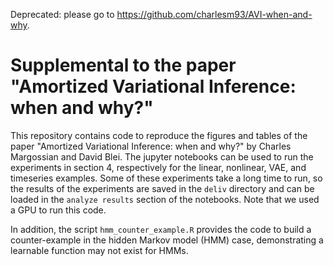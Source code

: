 Deprecated: please go to https://github.com/charlesm93/AVI-when-and-why.

# Supplemental to the paper "Amortized Variational Inference: when and why?"

This repository contains code to reproduce the figures and tables of the paper "Amortized Variational Inference: when and why?" by Charles Margossian and David Blei. The jupyter notebooks can be used to run the experiments in section 4, respectively for the linear, nonlinear, VAE, and timeseries examples. Some of these experiments take a long time to run, so the results of the experiments are saved in the `deliv` directory and can be loaded in the `analyze results` section of the notebooks. Note that we used a GPU to run this code.

In addition, the script `hmm_counter_example.R` provides the code to build a counter-example in the hidden Markov model (HMM) case, demonstrating a learnable function may not exist for HMMs.
